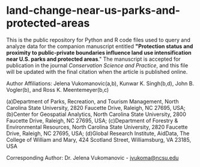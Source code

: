# land-change-near-us-parks-and-protected-areas
This is the public repository for Python and R code files used to query and analyze data for the companion manuscript entitled <b>"Protection status and proximity to public-private boundaries influence land use intensification near U.S. parks and protected areas</b>." The manuscript is accepted for publication in the journal <i>Conservation Science and Practice</i>, and this file will be updated with the final citation when the article is published online.

Author Affiliations:
Jelena Vukomanovic(a,b), Kunwar K. Singh(b,d), John B. Vogler(b), and Ross K. Meentemeyer(b,c) 

(a)Department of Parks, Recreation, and Tourism Management, North Carolina State University, 2820 Faucette Drive, Raleigh, NC 27695, USA; (b)Center for Geospatial Analytics, North Carolina State University, 2800 Faucette Drive, Raleigh, NC 27695, USA; (c)Department of Forestry & Environmental Resources, North Carolina State University, 2820 Faucette Drive, Raleigh, NC 27695, USA; (d)Global Research Institute, AidData, The College of William and Mary, 424 Scotland Street, Williamsburg, VA 23185, USA

Corresponding Author: Dr. Jelena Vukomanovic - jvukoma@ncsu.edu


